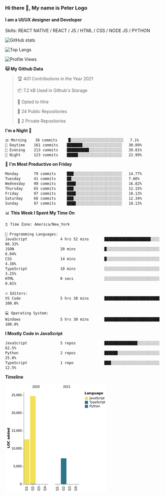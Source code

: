 ### Hi there 👋, My name is Peter Logo
#### I am a UI/UX designer and Developer
Skills: REACT NATIVE / REACT / JS / HTML / CSS / NODE JS / PYTHON

![GitHub stats](https://github-readme-stats.vercel.app/api?username=peterlogo&show_icons=true&count_private=true&theme=dark)

![Top Langs](https://github-readme-stats.vercel.app/api/top-langs/?username=peterlogo&theme=dark&layout=compact&langs_count=8)

<!--START_SECTION:waka-->
![Profile Views](http://img.shields.io/badge/Profile%20Views-0-blue)

**🐱 My Github Data** 

> 🏆 401 Contributions in the Year 2021
 > 
> 📦 7.2 kB Used in Github's Storage 
 > 
> 💼 Opted to Hire
 > 
> 📜 24 Public Repositories 
 > 
> 🔑 2 Private Repositories  
 > 
**I'm a Night 🦉** 

```text
🌞 Morning    38 commits     █░░░░░░░░░░░░░░░░░░░░░░░░   7.1% 
🌆 Daytime    161 commits    ███████░░░░░░░░░░░░░░░░░░   30.09% 
🌃 Evening    213 commits    ██████████░░░░░░░░░░░░░░░   39.81% 
🌙 Night      123 commits    █████░░░░░░░░░░░░░░░░░░░░   22.99%

```
📅 **I'm Most Productive on Friday** 

```text
Monday       79 commits     ███░░░░░░░░░░░░░░░░░░░░░░   14.77% 
Tuesday      41 commits     ██░░░░░░░░░░░░░░░░░░░░░░░   7.66% 
Wednesday    90 commits     ████░░░░░░░░░░░░░░░░░░░░░   16.82% 
Thursday     65 commits     ███░░░░░░░░░░░░░░░░░░░░░░   12.15% 
Friday       97 commits     ████░░░░░░░░░░░░░░░░░░░░░   18.13% 
Saturday     66 commits     ███░░░░░░░░░░░░░░░░░░░░░░   12.34% 
Sunday       97 commits     ████░░░░░░░░░░░░░░░░░░░░░   18.13%

```


📊 **This Week I Spent My Time On** 

```text
⌚︎ Time Zone: America/New_York

💬 Programming Languages: 
JavaScript               4 hrs 52 mins       █████████████████████░░░░   86.32% 
JSON                     20 mins             █░░░░░░░░░░░░░░░░░░░░░░░░   6.04% 
CSS                      14 mins             █░░░░░░░░░░░░░░░░░░░░░░░░   4.38% 
TypeScript               10 mins             ░░░░░░░░░░░░░░░░░░░░░░░░░   3.25% 
HTML                     0 secs              ░░░░░░░░░░░░░░░░░░░░░░░░░   0.01%

🔥 Editors: 
VS Code                  5 hrs 38 mins       █████████████████████████   100.0%

💻 Operating System: 
Windows                  5 hrs 38 mins       █████████████████████████   100.0%

```

**I Mostly Code in JavaScript** 

```text
JavaScript               5 repos             ███████████████░░░░░░░░░░   62.5% 
Python                   2 repos             ██████░░░░░░░░░░░░░░░░░░░   25.0% 
TypeScript               1 repo              ███░░░░░░░░░░░░░░░░░░░░░░   12.5%

```


**Timeline**

![Chart not found](https://raw.githubusercontent.com/peterlogo/peterlogo/main/charts/bar_graph.png) 


<!--END_SECTION:waka-->


